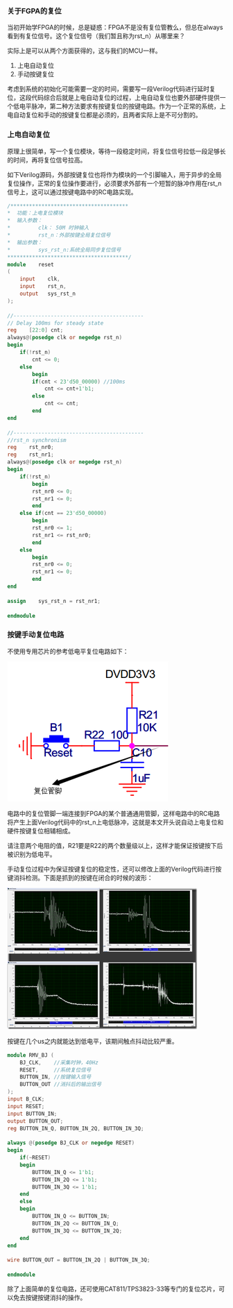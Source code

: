 <!---title:FPGA的复位-->
<!---keywords:FPGA-->
<!---date:old-->

### 关于FGPA的复位

当初开始学FPGA的时候，总是疑惑：FPGA不是没有复位管教么，但总在always看到有复位信号。这个复位信号（我们暂且称为rst_n）从哪里来？

实际上是可以从两个方面获得的，这与我们的MCU一样。

1. 上电自动复位
2. 手动按键复位

考虑到系统的初始化可能需要一定的时间，需要写一段Verilog代码进行延时复位，这段代码综合后就是上电自动复位的过程，上电自动复位也要外部硬件提供一个低电平脉冲，第二种方法要求有按键复位的按键电路。作为一个正常的系统，上电自动复位和手动的按键复位都是必须的，且两者实际上是不可分割的。

### 上电自动复位

原理上很简单，写一个复位模块，等待一段稳定时间，将复位信号拉低一段足够长的时间，再将复位信号拉高。

如下Verilog源码，外部按键复位也将作为模块的一个引脚输入，用于异步的全局复位操作，正常的复位操作要进行，必须要求外部有一个短暂的脉冲作用在rst_n信号上，这可以通过按键电路中的RC电路实现。


```Verilog
/**************************************
*  功能：上电复位模块
*  输入参数：
*         clk： 50M 时钟输入
*         rst_n：外部按键全局复位信号
*  输出参数：
*         sys_rst_n:系统全局同步复位信号
***************************************/
module    reset
(
    input    clk,
    input    rst_n,
    output   sys_rst_n
);

//------------------------------------------
// Delay 100ms for steady state
reg    [22:0] cnt;
always@(posedge clk or negedge rst_n)
begin
    if(!rst_n)
        cnt <= 0;
    else
        begin
        if(cnt < 23'd50_00000) //100ms
            cnt <= cnt+1'b1;
        else
            cnt <= cnt;
        end
end

//------------------------------------------
//rst_n synchronism
reg    rst_nr0;
reg    rst_nr1;
always@(posedge clk or negedge rst_n)
begin
    if(!rst_n)
        begin
        rst_nr0 <= 0;
        rst_nr1 <= 0;
        end
    else if(cnt == 23'd50_00000)
        begin
        rst_nr0 <= 1;
        rst_nr1 <= rst_nr0;
        end
    else
        begin
        rst_nr0 <= 0;
        rst_nr1 <= 0;
        end
end

assign    sys_rst_n = rst_nr1;

endmodule
```

### 按键手动复位电路

不使用专用芯片的参考低电平复位电路如下：

![reset1]

电路中的复位管脚一端连接到FPGA的某个普通通用管脚，这样电路中的RC电路将产生上面Verilog代码中的rst_n上电低脉冲，这就是本文开头说自动上电复位和硬件按键复位相辅相成。

请注意两个电阻的值，R21要是R22的两个数量级以上，这样才能保证按键按下后被识别为低电平。

手动复位过程中为保证按键复位的稳定性，还可以修改上面的Verilog代码进行按键消抖检测。下面是抓到的按键在闭合的时候的波形：

![key_bounce]

按键在几个us之内就能达到低电平，该期间触点抖动比较严重。

``` Verilog
module RMV_BJ (
	BJ_CLK,    //采集时钟，40Hz
	RESET,     //系统复位信号
	BUTTON_IN, //按键输入信号
	BUTTON_OUT //消抖后的输出信号
);
input B_CLK;
input RESET;
input BUTTON_IN;
output BUTTON_OUT;
reg BUTTON_IN_Q, BUTTON_IN_2Q, BUTTON_IN_3Q;

always @(posedge BJ_CLK or negedge RESET)
begin
	if(~RESET)
	begin
		BUTTON_IN_Q <= 1'b1;
		BUTTON_IN_2Q <= 1'b1;
		BUTTON_IN_3Q <= 1'b1;
	end
	else
	begin
		BUTTON_IN_Q <= BUTTON_IN;
		BUTTON_IN_2Q <= BUTTON_IN_Q;
		BUTTON_IN_3Q <= BUTTON_IN_2Q;
	end
end

wire BUTTON_OUT = BUTTON_IN_2Q | BUTTON_IN_3Q;

endmodule
```

除了上面简单的复位电路，还可使用CAT811/TPS3823-33等专门的复位芯片，可以免去按键按键消抖的操作。










[reset1]:../images/FPGA的复位/reset1.png
[key_bounce]:../images/FPGA的复位/key_bounce.png
